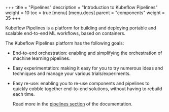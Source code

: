 +++
title = "Pipelines"
description = "Introduction to Kubeflow Pipelines"
weight = 10
toc = true
[menu]
[menu.docs]
  parent = "components"
  weight = 35
+++

Kubeflow Pipelines is a platform for building and deploying portable and
scalable end-to-end ML workflows, based on containers.

The Kubeflow Pipelines platform has the following goals:

* End-to-end orchestration: enabling and simplifying the orchestration of
  machine learning pipelines.
* Easy experimentation: making it easy for you to try numerous ideas and 
  techniques and manage your various trials/experiments.
* Easy re-use: enabling you to re-use components and pipelines to quickly 
  cobble together end-to-end solutions, without having to rebuild each time.

  Read more in the 
  [pipelines section](/docs/guides/pipelines/pipelines-overview)
  of the documentation.